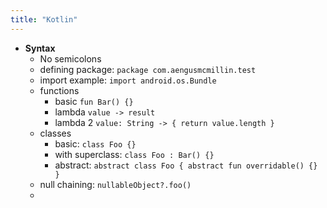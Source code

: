 ```yaml
---
title: "Kotlin"
---
```


- **Syntax**
    - No semicolons
    - defining package: `package com.aengusmcmillin.test`
    - import example: `import android.os.Bundle`
    - functions
        - basic `fun Bar() {}`
        - lambda `value -> result`
        - lambda 2 `value: String -> { return value.length }`
    - classes
        - basic: `class Foo {}`
        - with superclass: `class Foo : Bar() {}`
        - abstract: 
`abstract class Foo {
    abstract fun overridable() {}
}`
    - null chaining: `nullableObject?.foo()`
    - 

